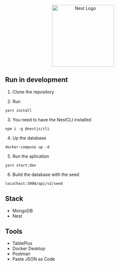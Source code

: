 <p align="center">
  <a href="http://nestjs.com/" target="blank"><img src="https://nestjs.com/img/logo-small.svg" width="200" alt="Nest Logo" /></a>
</p>

## Run in development
1. Clone the repository

2. Run
```
yarn install
```
3. You need to have the NestCLI installed
```
npm i -g @nestjs/cli
```
4. Up the database
```
docker-compose up -d
```
5. Run the aplication
```
yarn start:dev
```
6. Build the database with the seed
```
localhost:3000/api/v2/seed
```

## Stack
 * MongoDB
 * Nest

## Tools
 * TablePlus
 * Docker Desktop
 * Postman
 * Paste JSON as Code